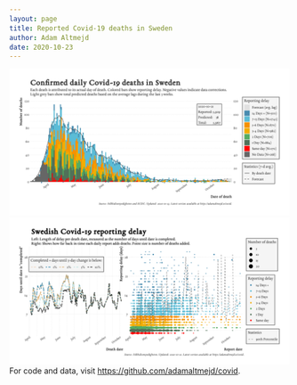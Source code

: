 ```yaml
---
layout: page
title: Reported Covid-19 deaths in Sweden
author: Adam Altmejd
date: 2020-10-23
---
```


![Graph of Swedish Covid-19 deaths with reporting delay.](deaths_lag_sweden_2020-10-23.png "Swedish Covid-19 deaths.")
![Graph of Swedish Covid-19 reporting delay in daily deaths.](lag_trend_sweden_2020-10-23.png "Trend in Swedish Covid-19 mortality reporting delay.")
For code and data, visit <https://github.com/adamaltmejd/covid>.
